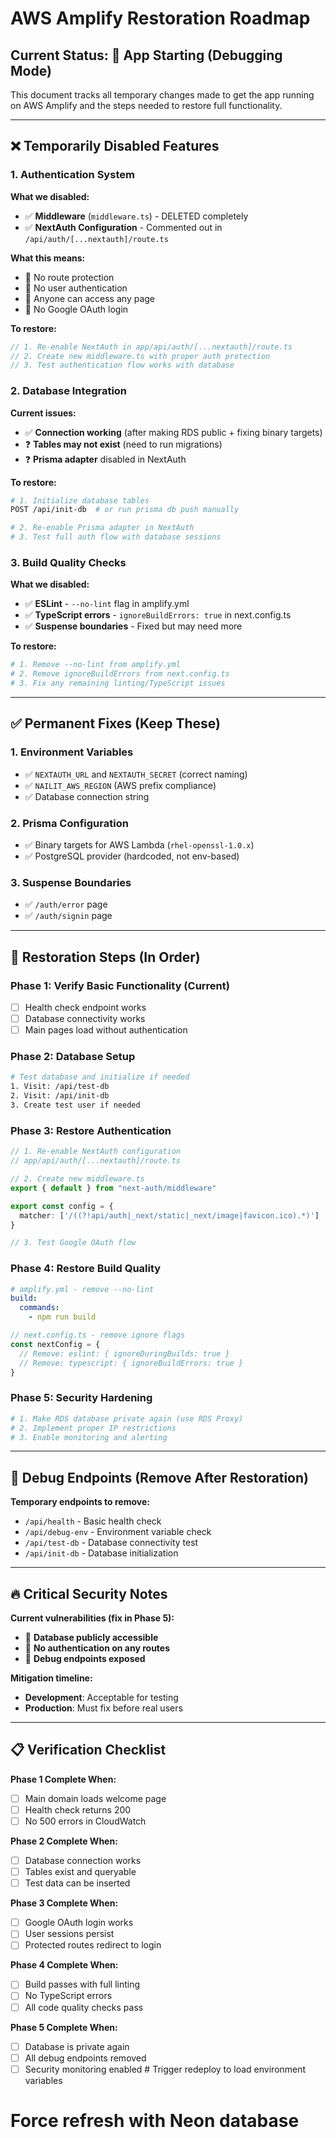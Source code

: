 # AWS Amplify Restoration Roadmap

## Current Status: 🚧 App Starting (Debugging Mode)

This document tracks all temporary changes made to get the app running on AWS Amplify and the steps needed to restore full functionality.

---

## ❌ Temporarily Disabled Features

### 1. **Authentication System**
**What we disabled:**
- ✅ **Middleware** (`middleware.ts`) - DELETED completely
- ✅ **NextAuth Configuration** - Commented out in `/api/auth/[...nextauth]/route.ts`

**What this means:**
- 🚫 No route protection
- 🚫 No user authentication
- 🚫 Anyone can access any page
- 🚫 No Google OAuth login

**To restore:**
```typescript
// 1. Re-enable NextAuth in app/api/auth/[...nextauth]/route.ts
// 2. Create new middleware.ts with proper auth protection
// 3. Test authentication flow works with database
```

### 2. **Database Integration**
**Current issues:**
- ✅ **Connection working** (after making RDS public + fixing binary targets)
- ❓ **Tables may not exist** (need to run migrations)
- ❓ **Prisma adapter** disabled in NextAuth

**To restore:**
```bash
# 1. Initialize database tables
POST /api/init-db  # or run prisma db push manually

# 2. Re-enable Prisma adapter in NextAuth
# 3. Test full auth flow with database sessions
```

### 3. **Build Quality Checks**
**What we disabled:**
- ✅ **ESLint** - `--no-lint` flag in amplify.yml
- ✅ **TypeScript errors** - `ignoreBuildErrors: true` in next.config.ts
- ✅ **Suspense boundaries** - Fixed but may need more

**To restore:**
```bash
# 1. Remove --no-lint from amplify.yml
# 2. Remove ignoreBuildErrors from next.config.ts  
# 3. Fix any remaining linting/TypeScript issues
```

---

## ✅ Permanent Fixes (Keep These)

### 1. **Environment Variables**
- ✅ `NEXTAUTH_URL` and `NEXTAUTH_SECRET` (correct naming)
- ✅ `NAILIT_AWS_REGION` (AWS prefix compliance)
- ✅ Database connection string

### 2. **Prisma Configuration**
- ✅ Binary targets for AWS Lambda (`rhel-openssl-1.0.x`)
- ✅ PostgreSQL provider (hardcoded, not env-based)

### 3. **Suspense Boundaries**
- ✅ `/auth/error` page
- ✅ `/auth/signin` page

---

## 🎯 Restoration Steps (In Order)

### **Phase 1: Verify Basic Functionality** (Current)
- [ ] Health check endpoint works
- [ ] Database connectivity works
- [ ] Main pages load without authentication

### **Phase 2: Database Setup**
```bash
# Test database and initialize if needed
1. Visit: /api/test-db
2. Visit: /api/init-db  
3. Create test user if needed
```

### **Phase 3: Restore Authentication**
```typescript
// 1. Re-enable NextAuth configuration
// app/api/auth/[...nextauth]/route.ts

// 2. Create new middleware.ts
export { default } from "next-auth/middleware"

export const config = {
  matcher: ['/((?!api/auth|_next/static|_next/image|favicon.ico).*)']
}

// 3. Test Google OAuth flow
```

### **Phase 4: Restore Build Quality**
```yaml
# amplify.yml - remove --no-lint
build:
  commands:
    - npm run build
```

```typescript
// next.config.ts - remove ignore flags
const nextConfig = {
  // Remove: eslint: { ignoreDuringBuilds: true }
  // Remove: typescript: { ignoreBuildErrors: true }
}
```

### **Phase 5: Security Hardening**
```bash
# 1. Make RDS database private again (use RDS Proxy)
# 2. Implement proper IP restrictions
# 3. Enable monitoring and alerting
```

---

## 🧪 Debug Endpoints (Remove After Restoration)

**Temporary endpoints to remove:**
- `/api/health` - Basic health check
- `/api/debug-env` - Environment variable check  
- `/api/test-db` - Database connectivity test
- `/api/init-db` - Database initialization

---

## 🔥 Critical Security Notes

**Current vulnerabilities (fix in Phase 5):**
- 🚨 **Database publicly accessible**
- 🚨 **No authentication on any routes**
- 🚨 **Debug endpoints exposed**

**Mitigation timeline:**
- **Development**: Acceptable for testing
- **Production**: Must fix before real users

---

## 📋 Verification Checklist

**Phase 1 Complete When:**
- [ ] Main domain loads welcome page
- [ ] Health check returns 200
- [ ] No 500 errors in CloudWatch

**Phase 2 Complete When:**
- [ ] Database connection works
- [ ] Tables exist and queryable
- [ ] Test data can be inserted

**Phase 3 Complete When:**
- [ ] Google OAuth login works
- [ ] User sessions persist
- [ ] Protected routes redirect to login

**Phase 4 Complete When:**
- [ ] Build passes with full linting
- [ ] No TypeScript errors
- [ ] All code quality checks pass

**Phase 5 Complete When:**
- [ ] Database is private again
- [ ] All debug endpoints removed
- [ ] Security monitoring enabled # Trigger redeploy to load environment variables
# Force refresh with Neon database
